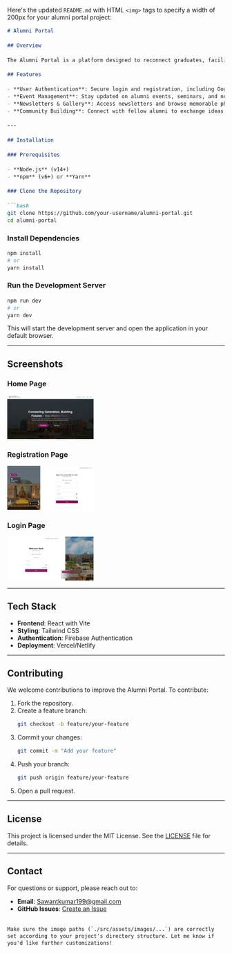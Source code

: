 Here's the updated `README.md` with HTML `<img>` tags to specify a width of 200px for your alumni portal project:

```markdown
# Alumni Portal

## Overview

The Alumni Portal is a platform designed to reconnect graduates, facilitate professional networking, and provide a community space for alumni. Built using **Vite** and **React**, it offers a fast and modern user experience.

## Features

- **User Authentication**: Secure login and registration, including Google Sign-In.
- **Event Management**: Stay updated on alumni events, seminars, and networking opportunities.
- **Newsletters & Gallery**: Access newsletters and browse memorable photos from university events.
- **Community Building**: Connect with fellow alumni to exchange ideas and build your professional network.

---

## Installation

### Prerequisites

- **Node.js** (v14+)
- **npm** (v6+) or **Yarn**

### Clone the Repository

```bash
git clone https://github.com/your-username/alumni-portal.git
cd alumni-portal
```

### Install Dependencies

```bash
npm install
# or
yarn install
```

### Run the Development Server

```bash
npm run dev
# or
yarn dev
```

This will start the development server and open the application in your default browser.

---

## Screenshots

### Home Page
<img src="./src/assets/images/Screenshot%202024-11-18%20153450.png" width="200">

### Registration Page
<img src="./src/assets/images/Screenshot%202024-11-18%20153501.png" width="200">

### Login Page
<img src="./src/assets/images/Screenshot%202024-11-18%20153513.png" width="200">

---

## Tech Stack

- **Frontend**: React with Vite
- **Styling**: Tailwind CSS
- **Authentication**: Firebase Authentication
- **Deployment**: Vercel/Netlify

---

## Contributing

We welcome contributions to improve the Alumni Portal. To contribute:

1. Fork the repository.
2. Create a feature branch:
   ```bash
   git checkout -b feature/your-feature
   ```
3. Commit your changes:
   ```bash
   git commit -m "Add your feature"
   ```
4. Push your branch:
   ```bash
   git push origin feature/your-feature
   ```
5. Open a pull request.

---

## License

This project is licensed under the MIT License. See the [LICENSE](LICENSE) file for details.

---

## Contact

For questions or support, please reach out to:

- **Email**: Sawantkumar199@gmail.com
- **GitHub Issues**: [Create an Issue](https://github.com/your-username/alumni-portal/issues)
```

Make sure the image paths (`./src/assets/images/...`) are correctly set according to your project's directory structure. Let me know if you'd like further customizations!
